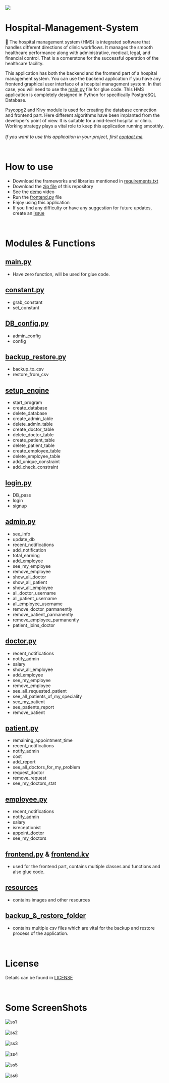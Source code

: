 ![](poster.jpg)
# Hospital-Management-System
🏥 The hospital management system (HMS) is integrated software that handles different directions of clinic workflows. It manages the smooth healthcare performance along with administrative, medical, legal, and financial control. That is a cornerstone for the successful operation of the healthcare facility.

This application has both the backend and the frontend part of a hospital management system. You can use the backend application if you have any frontend graphical user interface of a hospital management system. In that case, you will need to use the [main.py](main.py) file for glue code. This HMS application is completely designed in Python for specifically PostgreSQL Database.

Psycopg2 and Kivy module is used for creating the database connection and frontend part. Here different algorithms have been implanted from the developer’s point of view. It is suitable for a mid-level hospital or clinic. Working strategy plays a vital role to keep this application running smoothly.
<br><br>
*If you want to use this application in your project, first [contact me](mailto:@ahammadshawki8@gmail.com).*

<br>

# How to use
- Download the frameworks and libraries mentioned in [requirements.txt](requirements.txt)
- Download the [zip file](https://codeload.github.com/ahammadshawki8/Hospital-Management-System/zip/main) of this repository
- See the [demo]() video
- Run the [frontend.py](frontend.py) file
- Enjoy using this application
- If you find any difficulty or have any suggestion for future updates, create an [issue](https://github.com/ahammadshawki8/Hospital-Management-System/issues)
  
<br>

# Modules & Functions
## [main.py](main.py)
- Have zero function, will be used for glue code.
## [constant.py](constant.py)
- grab_constant
- set_constant

## [DB_config.py](DB_config.py)
- admin_config
- config

## [backup_restore.py](backup_restore.py)
- backup_to_csv
- restore_from_csv

## [setup_engine](setup_engine.py)
- start_program
- create_database
- delete_database
- create_admin_table
- delete_admin_table
- create_doctor_table
- delete_doctor_table
- create_patient_table
- delete_patient_table
- create_employee_table
- delete_employee_table
- add_unique_constraint
- add_check_constraint

## [login.py](login.py)
- DB_pass
- login
- signup

## [admin.py](admin.py)
- see_info
- update_db
- recent_notifications
- add_notification
- total_earning
- add_employee
- see_my_employee
- remove_employee
- show_all_doctor
- show_all_patient
- show_all_employee
- all_doctor_username
- all_patient_username
- all_employee_username
- remove_doctor_parmanently
- remove_patient_parmanently
- remove_employee_parmanently
- patient_joins_doctor
  
## [doctor.py](doctor.py)
- recent_notifications
- notify_admin
- salary
- show_all_employee
- add_employee
- see_my_employee
- remove_employee
- see_all_requested_patient
- see_all_patients_of_my_speciality
- see_my_patient
- see_patients_report
- remove_patient

## [patient.py](patient.py)
- remaining_appointment_time
- recent_notifications
- notify_admin
- cost
- add_report
- see_all_doctors_for_my_problem
- request_doctor
- remove_request
- see_my_doctors_stat
  
## [employee.py](employee.py)
- recent_notifications
- notify_admin
- salary
- isreceptionist
- appoint_doctor
- see_my_doctors

## [frontend.py](frontend.py) & [frontend.kv](frontend.kv)
- used for the frontend part, contains multiple classes and functions and also glue code.

## [resources](resorces/)
- contains images and other resources

## [backup_&_restore_folder](backup_&_restore_folder)
- contains multiple csv files which are vital for the backup and restore process of the application.
  
<br>

# License
Details can be found in [LICENSE](LICENSE)

<br>

# Some ScreenShots 
![ss1](resources/ss1.png)
<br>
<br>
![ss2](resources/ss2.png)
<br>
<br>
![ss3](resources/ss3.png)
<br>
<br>
![ss4](resources/ss4.png)
<br>
<br>
![ss5](resources/ss5.png)
<br>
<br>
![ss6](resources/ss6.png)
